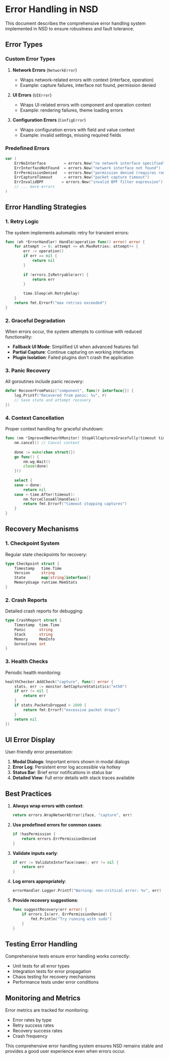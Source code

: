 # Error Handling in NSD

This document describes the comprehensive error handling system implemented in NSD to ensure robustness and fault tolerance.

## Error Types

### Custom Error Types

1. **Network Errors** (`NetworkError`)
   - Wraps network-related errors with context (interface, operation)
   - Example: capture failures, interface not found, permission denied

2. **UI Errors** (`UIError`)
   - Wraps UI-related errors with component and operation context
   - Example: rendering failures, theme loading errors

3. **Configuration Errors** (`ConfigError`)
   - Wraps configuration errors with field and value context
   - Example: invalid settings, missing required fields

### Predefined Errors

```go
var (
    ErrNoInterface        = errors.New("no network interface specified")
    ErrInterfaceNotFound  = errors.New("network interface not found")
    ErrPermissionDenied   = errors.New("permission denied (requires root/admin)")
    ErrCaptureTimeout     = errors.New("packet capture timeout")
    ErrInvalidBPF        = errors.New("invalid BPF filter expression")
    // ... more errors
)
```

## Error Handling Strategies

### 1. Retry Logic

The system implements automatic retry for transient errors:

```go
func (eh *ErrorHandler) Handle(operation func() error) error {
    for attempt := 0; attempt <= eh.MaxRetries; attempt++ {
        err := operation()
        if err == nil {
            return nil
        }
        
        if !errors.IsRetryable(err) {
            return err
        }
        
        time.Sleep(eh.RetryDelay)
    }
    return fmt.Errorf("max retries exceeded")
}
```

### 2. Graceful Degradation

When errors occur, the system attempts to continue with reduced functionality:

- **Fallback UI Mode**: Simplified UI when advanced features fail
- **Partial Capture**: Continue capturing on working interfaces
- **Plugin Isolation**: Failed plugins don't crash the application

### 3. Panic Recovery

All goroutines include panic recovery:

```go
defer RecoverFromPanic("component", func(r interface{}) {
    log.Printf("Recovered from panic: %v", r)
    // Save state and attempt recovery
})
```

### 4. Context Cancellation

Proper context handling for graceful shutdown:

```go
func (nm *ImprovedNetworkMonitor) StopAllCapturesGracefully(timeout time.Duration) error {
    nm.cancel() // Cancel context
    
    done := make(chan struct{})
    go func() {
        nm.wg.Wait()
        close(done)
    }()
    
    select {
    case <-done:
        return nil
    case <-time.After(timeout):
        nm.forceCloseAllHandles()
        return fmt.Errorf("timeout stopping captures")
    }
}
```

## Recovery Mechanisms

### 1. Checkpoint System

Regular state checkpoints for recovery:

```go
type Checkpoint struct {
    Timestamp   time.Time
    Version     string
    State       map[string]interface{}
    MemoryUsage runtime.MemStats
}
```

### 2. Crash Reports

Detailed crash reports for debugging:

```go
type CrashReport struct {
    Timestamp  time.Time
    Panic      string
    Stack      string
    Memory     MemInfo
    Goroutines int
}
```

### 3. Health Checks

Periodic health monitoring:

```go
healthChecker.AddCheck("capture", func() error {
    stats, err := monitor.GetCaptureStatistics("eth0")
    if err != nil {
        return err
    }
    if stats.PacketsDropped > 1000 {
        return fmt.Errorf("excessive packet drops")
    }
    return nil
})
```

## UI Error Display

User-friendly error presentation:

1. **Modal Dialogs**: Important errors shown in modal dialogs
2. **Error Log**: Persistent error log accessible via hotkey
3. **Status Bar**: Brief error notifications in status bar
4. **Detailed View**: Full error details with stack traces available

## Best Practices

1. **Always wrap errors with context**:
   ```go
   return errors.WrapNetworkError(iface, "capture", err)
   ```

2. **Use predefined errors for common cases**:
   ```go
   if !hasPermission {
       return errors.ErrPermissionDenied
   }
   ```

3. **Validate inputs early**:
   ```go
   if err := ValidateInterface(name); err != nil {
       return err
   }
   ```

4. **Log errors appropriately**:
   ```go
   errorHandler.Logger.Printf("Warning: non-critical error: %v", err)
   ```

5. **Provide recovery suggestions**:
   ```go
   func suggestRecovery(err error) {
       if errors.Is(err, ErrPermissionDenied) {
           fmt.Println("Try running with sudo")
       }
   }
   ```

## Testing Error Handling

Comprehensive tests ensure error handling works correctly:

- Unit tests for all error types
- Integration tests for error propagation
- Chaos testing for recovery mechanisms
- Performance tests under error conditions

## Monitoring and Metrics

Error metrics are tracked for monitoring:

- Error rates by type
- Retry success rates  
- Recovery success rates
- Crash frequency

This comprehensive error handling system ensures NSD remains stable and provides a good user experience even when errors occur.